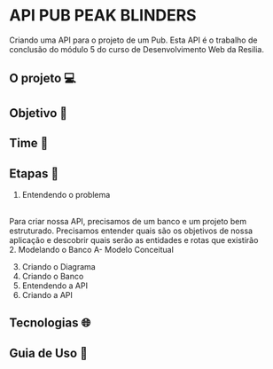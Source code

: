 # API PUB PEAK BLINDERS
 Criando uma API para o projeto de um Pub. Esta API é o trabalho de conclusão do módulo 5 do curso de Desenvolvimento Web da Resilia.
 
 ## O projeto 💻
 
 ## Objetivo 📍
 
 ## Time 🧒
 
 ## Etapas :bookmark_tabs:
 1. Entendendo o problema
 <br>
 Para criar nossa API, precisamos de um banco e um projeto bem estruturado. Precisamos entender quais são os objetivos de nossa aplicação e descobrir quais serão as entidades e rotas que existirão
 <br>
 2. Modelando o Banco
   A- Modelo Conceitual 
   <br>
   
 3. Criando o Diagrama
 4. Criando o Banco
 5. Entendendo a API
 6. Criando a API
 
 
 ## Tecnologias 🌐
 
 ## Guia de Uso :hammer:
